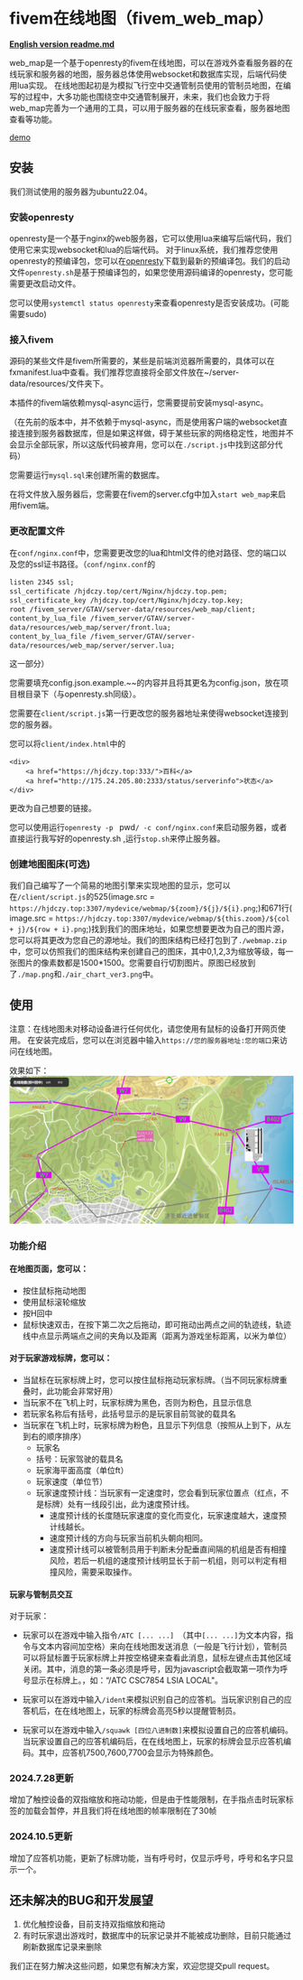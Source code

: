 # fivem在线地图（fivem_web_map）
**[English version readme.md ]( readme_en.md)**   

web_map是一个基于openresty的fivem在线地图，可以在游戏外查看服务器的在线玩家和服务器的地图，服务器总体使用websocket和数据库实现，后端代码使用lua实现。
在线地图起初是为模拟飞行空中交通管制员使用的管制员地图，在编写的过程中，大多功能也围绕空中交通管制展开，未来，我们也会致力于将web_map完善为一个通用的工具，可以用于服务器的在线玩家查看，服务器地图查看等功能。  

[demo](https://hjdczy.top:2345)
## 安装
我们测试使用的服务器为ubuntu22.04。
### 安装openresty
openresty是一个基于nginx的web服务器，它可以使用lua来编写后端代码，我们使用它来实现websocket和lua的后端代码。
对于linux系统，我们推荐您使用openresty的预编译包，您可以在[openresty](https://openresty.org/en/linux-packages.html)下载到最新的预编译包。我们的启动文件`openresty.sh`是基于预编译包的，如果您使用源码编译的openresty，您可能需要更改启动文件。

您可以使用`systemctl status openresty`来查看openresty是否安装成功。(可能需要sudo)
### 接入fivem
源码的某些文件是fivem所需要的，某些是前端浏览器所需要的，具体可以在fxmanifest.lua中查看。我们推荐您直接将全部文件放在~/server-data/resources/文件夹下。  

本插件的fivem端依赖mysql-async运行，您需要提前安装mysql-async。  

（在先前的版本中，并不依赖于mysql-async，而是使用客户端的websocket直接连接到服务器数据库，但是如果这样做，碍于某些玩家的网络稳定性，地图并不会显示全部玩家，所以这版代码被弃用，您可以在`./script.js`中找到这部分代码）  

您需要运行`mysql.sql`来创建所需的数据库。

在将文件放入服务器后，您需要在fivem的server.cfg中加入`start web_map`来启用fivem端。
### 更改配置文件

在`conf/nginx.conf`中，您需要更改您的lua和html文件的绝对路径、您的端口以及您的ssl证书路径。（`conf/nginx.conf`的
```
listen 2345 ssl;
ssl_certificate /hjdczy.top/cert/Nginx/hjdczy.top.pem;
ssl_certificate_key /hjdczy.top/cert/Nginx/hjdczy.top.key;
root /fivem_server/GTAV/server-data/resources/web_map/client;
content_by_lua_file /fivem_server/GTAV/server-data/resources/web_map/server/front.lua;
content_by_lua_file /fivem_server/GTAV/server-data/resources/web_map/server/server.lua;
```
这一部分）

您需要填充config.json.example.~~的内容并且将其更名为config.json，放在项目根目录下（与openresty.sh同级）。

您需要在`client/script.js`第一行更改您的服务器地址来使得websocket连接到您的服务器。

您可以将`client/index.html`中的
```     
<div>
    <a href="https://hjdczy.top:333/">百科</a>
    <a href="http://175.24.205.80:2333/status/serverinfo">状态</a>
</div>
```
更改为自己想要的链接。

您可以使用运行`openresty -p ` pwd`/ -c conf/nginx.conf`来启动服务器，或者直接运行我写好的openresty.sh ,运行`stop.sh`来停止服务器。

### 创建地图图床(可选)
我们自己编写了一个简易的地图引擎来实现地图的显示，您可以在`/client/script.js`的525(image.src = `https://hjdczy.top:3307/mydevice/webmap/${zoom}/${j}/${i}.png`;)和671行( image.src = `https://hjdczy.top:3307/mydevice/webmap/${this.zoom}/${col + j}/${row + i}.png`;)找到我们的图床地址，如果您想要更改为自己的图片源，您可以将其更改为您自己的源地址。我们的图床结构已经打包到了`./webmap.zip`中，您可以仿照我们的图床结构来创建自己的图床，其中0,1,2,3为缩放等级，每一张图片的像素数都是1500*1500。您需要自行切割图片。原图已经放到了`./map.png`和`./air_chart_ver3.png`中。

## 使用
注意：在线地图未对移动设备进行任何优化，请您使用有鼠标的设备打开网页使用。
在安装完成后，您可以在浏览器中输入`https://您的服务器地址:您的端口`来访问在线地图。

效果如下：
![alt text](image.png)

### 功能介绍
#### 在地图页面，您可以：
- 按住鼠标拖动地图
- 使用鼠标滚轮缩放
- 按H回中
- 鼠标快速双击，在按下第二次之后拖动，即可拖动出两点之间的轨迹线，轨迹线中点显示两端点之间的夹角以及距离（距离为游戏坐标距离，以米为单位）

#### 对于玩家游戏标牌，您可以：
- 当鼠标在玩家标牌上时，您可以按住鼠标拖动玩家标牌。（当不同玩家标牌重叠时，此功能会非常好用）
- 当玩家不在飞机上时，玩家标牌为黑色，否则为粉色，且显示信息
- 若玩家名称后有括号，此括号显示的是玩家目前驾驶的载具名
- 当玩家在飞机上时，玩家标牌为粉色，且显示下列信息（按照从上到下，从左到右的顺序排序）
    - 玩家名
    - 括号：玩家驾驶的载具名
    - 玩家海平面高度（单位ft）
    - 玩家速度（单位节）
    - 玩家速度预计线：当玩家有一定速度时，您会看到玩家位置点（红点，不是标牌）处有一线段引出，此为速度预计线。
  	    - 速度预计线的长度随玩家速度的变化而变化，玩家速度越大，速度预计线越长。
        - 速度预计线的方向与玩家当前机头朝向相同。
        - 速度预计线可以被管制员用于判断未分配垂直间隔的机组是否有相撞风险，若后一机组的速度预计线明显长于前一机组，则可以判定有相撞风险，需要采取操作。

#### 玩家与管制员交互
对于玩家：
- 玩家可以在游戏中输入指令`/ATC [... ...] `（其中`[... ...]`为文本内容，指令与文本内容间加空格）来向在线地图发送消息（一般是飞行计划），管制员可以将鼠标置于玩家标牌上并按空格键来查看此消息，鼠标左键点击其他区域关闭。其中，消息的第一条必须是呼号，因为javascript会截取第一项作为呼号显示在标牌上。，如：“/ATC CSC7854 LSIA LOCAL"。

- 玩家可以在游戏中输入`/ident`来模拟识别自己的应答机。当玩家识别自己的应答机后，在在线地图上，玩家的标牌会高亮5秒以提醒管制员。

- 玩家可以在游戏中输入`/squawk [四位八进制数]`来模拟设置自己的应答机编码。当玩家设置自己的应答机编码后，在在线地图上，玩家的标牌会显示应答机编码。其中，应答机7500,7600,7700会显示为特殊颜色。

### 2024.7.28更新
增加了触控设备的双指缩放和拖动功能，但是由于性能限制，在手指点击时玩家标签的加载会暂停，并且我们将在线地图的帧率限制在了30帧

### 2024.10.5更新
增加了应答机功能，更新了标牌功能，当有呼号时，仅显示呼号，呼号和名字只显示一个。

## 还未解决的BUG和开发展望
1. 优化触控设备，目前支持双指缩放和拖动
2. 有时玩家退出游戏时，数据库中的玩家记录并不能被成功删除，目前只能通过刷新数据库记录来删除


我们正在努力解决这些问题，如果您有解决方案，欢迎您提交pull request。
